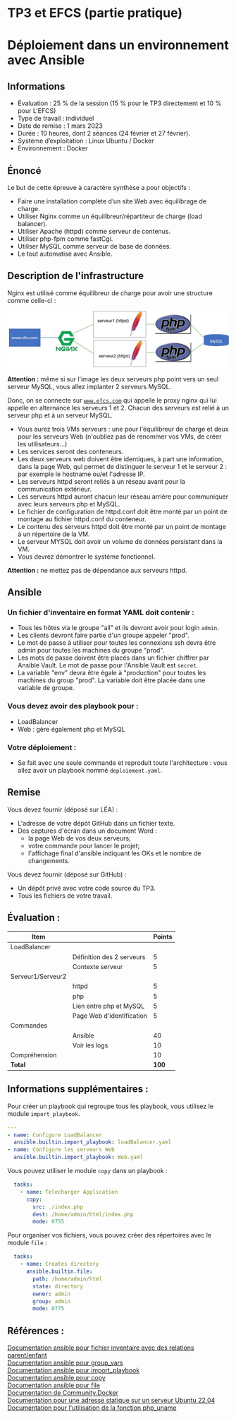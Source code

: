 # TP3 et EFCS (partie pratique)
# Déploiement dans un environnement avec Ansible

## Informations

- Évaluation : 25 % de la session (15 % pour le TP3 directement et 10 % pour L'EFCS)
- Type de travail : individuel
- Date de remise : 1 mars 2023
- Durée : 10 heures, dont 2 séances (24 février et 27 février). 
- Système d’exploitation : Linux Ubuntu / Docker
- Environnement : Docker

## Énoncé
Le but de cette épreuve à caractère synthèse a pour objectifs :  
- Faire une installation complète d’un site Web avec équilibrage de charge.  
- Utiliser Nginx comme un équilibreur/répartiteur de charge (load balancer).  
- Utiliser Apache (httpd) comme serveur de contenus.  
- Utiliser php-fpm comme fastCgi.  
- Utiliser MySQL comme serveur de base de données.  
- Le tout automatisé avec Ansible.  

## Description de l'infrastructure

Nginx est utilisé comme équilibreur de charge pour avoir une structure comme celle-ci :

![Infra](images/EFCS.jpg)


**Attention :** même si sur l'image les deux serveurs php point vers un seul serveur MySQL, vous allez implanter 2 serveurs MySQL.

Donc, on se connecte sur <code>www.efcs.com</code> qui appelle le proxy nginx qui lui appelle en alternance les serveurs 1 et 2. Chacun des serveurs est relié à un serveur php et à un serveur MySQL.  

- Vous aurez trois VMs serveurs : une pour l'équilibreur de charge et deux pour les serveurs Web (n'oubliez pas de renommer vos VMs, de créer les utilisateurs...) 
- Les services seront des conteneurs.  
- Les deux serveurs web doivent être identiques, à part une information, dans la page Web, qui permet de distinguer le serveur 1 et le serveur 2 : par exemple le hostname ou/et l'adresse IP.  
- Les serveurs httpd seront reliés à un réseau avant pour la communication extérieur.  
- Les serveurs httpd auront chacun leur réseau arrière pour communiquer avec leurs serveurs php et MySQL.  
- Le fichier de configuration de httpd.conf doit être monté par un point de montage au fichier httpd.conf du conteneur.
- Le contenu des serveurs httpd doit être monté par un point de montage à un répertoire de la VM.  
- Le serveur MYSQL doit avoir un volume de données persistant dans la VM.  
- Vous devrez démontrer le système fonctionnel.  

**Attention :** ne mettez pas de dépendance aux serveurs httpd.

## Ansible 

### Un fichier d'inventaire en format YAML doit contenir :

- Tous les hôtes via le groupe "all" et ils devront avoir pour login <code>admin</code>.  
- Les clients devront faire partie d'un groupe appeler "prod".  
- Le mot de passe à utiliser pour toutes les connexions ssh devra être admin pour toutes les machines du groupe "prod".  
- Les mots de passe doivent être placés dans un fichier chiffrer par Ansible Vault. Le mot de passe pour l'Ansible Vault est <code>secret</code>.  
- La variable "env" devra être égale à "production" pour toutes les machines du group "prod". La variable doit être placée dans une variable de groupe.  

### Vous devez avoir des playbook pour :

- LoadBalancer
- Web : gère également php et MySQL

### Votre déploiement :

- Se fait avec une seule commande et reproduit toute l'architecture : vous allez avoir un playbook nommé <code>deploiement.yaml</code>.

## Remise 
Vous devez fournir (déposé sur LÉA) :

- L'adresse de votre dépôt GitHub dans un fichier texte.
- Des captures d'écran dans un document Word :  
	- la page Web de vos deux serveurs;  
	- votre commande pour lancer le projet;
	- l'affichage final d'ansible indiquant les OKs et le nombre de changements.  

Vous devez fournir (déposé sur GitHub) :

  - Un dépôt privé avec votre code source du TP3.  
  - Tous les fichiers de votre travail.    


## Évaluation :
|Item ||Points  |
--- | --- | --- |
|LoadBalancer ||
||Définition des 2 serveurs|5|
||Contexte serveur|5|
|Serveur1/Serveur2 ||
||httpd|5
||php|5
||Lien entre php et MySQL |5
||Page Web d'identification |5
|Commandes ||
||Ansible|40|
||Voir les logs |10|
|Compréhension||10|
|**Total** ||**100**|

## Informations supplémentaires :

Pour créer un playbook qui regroupe tous les playbook, vous utilisez le module <code>import_playbook</code>.

```yaml
---
- name: Configure LoadBalancer
  ansible.builtin.import_playbook: loadBalancer.yaml
- name: Configure les serveurs Web
  ansible.builtin.import_playbook: Web.yaml

```

Vous pouvez utiliser le module <code>copy</code> dans un playbook :

```yaml
  tasks:
    - name: Telecharger Application
      copy:
        src: ./index.php
        dest: /home/admin/html/index.php
        mode: 0755

```

Pour organiser vos fichiers, vous pouvez créer des répertoires avec le module <code>file</code> :

```yaml
  tasks:
    - name: Creates directory
      ansible.builtin.file:
        path: /home/admin/html
        state: directory
        owner: admin
        group: admin
        mode: 0775
```

## Références :

[Documentation ansible pour fichier inventaire avec des relations parent/enfant](https://docs.ansible.com/ansible/latest/inventory_guide/intro_inventory.html#grouping-groups-parent-child-group-relationships)  
[Documentation ansible pour group_vars](https://docs.ansible.com/ansible/latest/inventory_guide/intro_inventory.html#organizing-host-and-group-variables)  
[Documentation ansible pour import_playbook](https://docs.ansible.com/ansible/latest/collections/ansible/builtin/import_playbook_module.html)  
[Documentation ansible pour copy](https://docs.ansible.com/ansible/latest/collections/ansible/builtin/copy_module.html)  
[Documentation ansible pour file](https://docs.ansible.com/ansible/latest/collections/ansible/builtin/file_module.html#file-module)  
[Documentation de Community.Docker](https://docs.ansible.com/ansible/latest/collections/community/docker/index.html#description)  
[Documentation pour une adresse statique sur un serveur Ubuntu 22.04](https://www.linuxtechi.com/static-ip-address-on-ubuntu-server/)  
[Documentation pour l'utilisation de la fonction php_uname](https://www.php.net/manual/en/function.php-uname.php)
